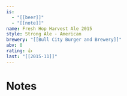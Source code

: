 ```yaml
---
is:
  - "[[beer]]"
  - "[[note]]"
name: Fresh Hop Harvest Ale 2015
style: Strong Ale - American
brewery: "[[Bull City Burger and Brewery]]"
abv: 0
rating: 👍
last: "[[2015-11]]"
---
```

# Notes

